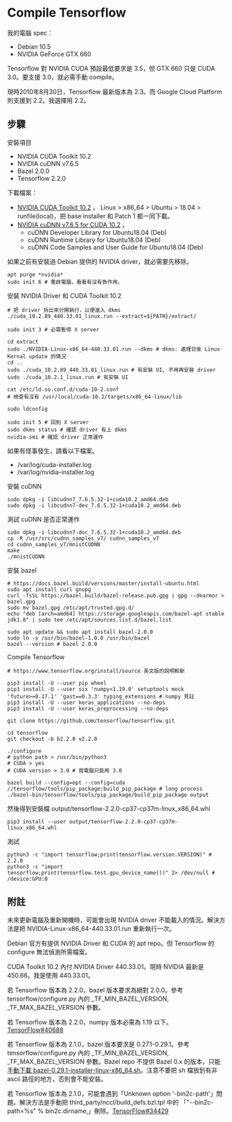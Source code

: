# Compile Tensorflow

我的電腦 spec：

- Debian 10.5
- NVIDIA GeForce GTX 660

Tensorflow 對 NVIDIA CUDA 預設最低要求是 3.5，但 GTX 660 只是 CUDA 3.0。要支援 3.0，就必需手動 compile。

現時2010年8月30日，Tensorflow 最新版本為 2.3。而 Google Cloud Platform 則支援到 2.2。我選擇用 2.2。

## 步驟

安裝項目
- NVIDIA CUDA Toolkit 10.2
- NVIDIA cuDNN v7.6.5
- Bazel 2.0.0
- Tensorflow 2.2.0

下載檔案：

- [NVIDIA CUDA Toolkit 10.2](https://developer.nvidia.com/cuda-toolkit-archive]) 。 Linux > x86_64 > Ubuntu > 18.04 > runfile(local)，把 base installer 和 Patch 1 都一同下載。
- [NVIDIA cuDNN v7.6.5 for CUDA 10.2](https://developer.nvidia.com/rdp/cudnn-archive) 。
  - cuDNN Developer Library for Ubuntu18.04 (Deb)
  - cuDNN Runtime Library for Ubuntu18.04 (Deb)
  - cuDNN Code Samples and User Guide for Ubuntu18.04 (Deb)

如果之前有安裝過 Debian 提供的 NVIDIA driver，就必需要先移除。

    apt purge *nvidia*
    sudo init 6 # 重啟電腦，看看有沒有負作用。

安裝 NVIDIA Driver 和 CUDA Toolkit 10.2

    # 把 driver 拆出來分開執行，以便進入 dkms
    ./cuda_10.2.89_440.33.01_linux.run --extract=${PATH}/extract/

    sudo init 3 # 必需暫停 X server
    
    cd extract
    sudo ./NVIDIA-Linux-x86_64-440.33.01.run --dkms # dkms: 處理日後 Linux Kernal update 的情況
    cd ..
    sudo ./cuda_10.2.89_440.33.01_linux.run # 有安裝 UI, 不用再安裝 driver
    sudo ./cuda_10.2.1_linux.run # 有安裝 UI
    
    cat /etc/ld.so.conf.d/cuda-10-2.conf
    # 檢查有沒有 /usr/local/cuda-10.2/targets/x86_64-linux/lib
    
    sudo ldconfig
    
    sudo init 5 # 回到 X server
    sudo dkms status # 確認 driver 有上 dkms
    nvidia-smi # 確認 driver 正常運作

如果有怪事發生，請看以下檔案。

- /var/log/cuda-installer.log
- /var/log/nvidia-installer.log

安裝 cuDNN

    sudo dpkg -i libcudnn7_7.6.5.32-1+cuda10.2_amd64.deb
    sudo dpkg -i libcudnn7-dev_7.6.5.32-1+cuda10.2_amd64.deb

測試 cuDNN 是否正常運作

    sudo dpkg -i libcudnn7-doc_7.6.5.32-1+cuda10.2_amd64.deb
    cp -R /usr/src/cudnn_samples_v7/ cudnn_samples_v7
    cd cudnn_samples_v7/mnistCUDNN
    make
    ./mnistCUDNN

安裝 bazel

    # https://docs.bazel.build/versions/master/install-ubuntu.html
    sudo apt install curl gnupg
    curl -fsSL https://bazel.build/bazel-release.pub.gpg | gpg --dearmor > bazel.gpg
    sudo mv bazel.gpg /etc/apt/trusted.gpg.d/
    echo "deb [arch=amd64] https://storage.googleapis.com/bazel-apt stable jdk1.8" | sudo tee /etc/apt/sources.list.d/bazel.list

    sudo apt update && sudo apt install bazel-2.0.0
    sudo ln -s /usr/bin/bazel-1.0.0 /usr/bin/bazel
    bazel --version # bazel 2.0.0

Compile Tensorflow

    # https://www.tensorflow.org/install/source 英文版的說明較新
    
    pip3 install -U --user pip wheel
    pip3 install -U --user six 'numpy<1.19.0' setuptools mock 'future>=0.17.1' 'gast==0.3.3' typing_extensions # numpy 見註
    pip3 install -U --user keras_applications --no-deps
    pip3 install -U --user keras_preprocessing --no-deps
    
    git clone https://github.com/tensorflow/tensorflow.git
    
    cd tensorflow
    git checkout -b b2.2.0 v2.2.0
    
    ./configure
    # python path > /usr/bin/python3
    # CUDA > yes
    # CUDA version > 3.0 # 我電腦只能用 3.0
    
    bazel build --config=opt --config=cuda //tensorflow/tools/pip_package:build_pip_package # long process
    ./bazel-bin/tensorflow/tools/pip_package/build_pip_package output

然後得到安裝檔 output/tensorflow-2.2.0-cp37-cp37m-linux_x86_64.whl

    pip3 install --user output/tensorflow-2.2.0-cp37-cp37m-linux_x86_64.whl

測試

    python3 -c "import tensorflow;print(tensorflow.version.VERSION)" # 2.2.0
    python3 -c "import tensorflow;print(tensorflow.test.gpu_device_name())" 2> /dev/null # /device:GPU:0

## 附註

未來更新電腦及重新開機時，可能會出現 NVIDIA driver 不能載入的情況。解決方法是把 NVIDIA-Linux-x86_64-440.33.01.run 重新執行一次。

Debian 官方有提供 NVIDIA Driver 和 CUDA 的 apt repo。但 Tensorflow 的 configure 無法偵測所需檔案。

CUDA Toolkit 10.2 內付 NVIDIA Driver 440.33.01。現時 NVIDIA 最新是 450.66。我是使用 440.33.01。

若 Tensorflow 版本為 2.2.0，bazel 版本要求為絕對 2.0.0。參考 tensorflow/configure.py 內的 _TF_MIN_BAZEL_VERSION, _TF_MAX_BAZEL_VERSION 參數。

若 Tensorflow 版本為 2.2.0，numpy 版本必需為 1.19 以下。[TensorFlow#40688](https://github.com/tensorflow/tensorflow/issues/40688)

若 Tensorflow 版本為 2.1.0，bazel 版本要求是 0.27.1-0.29.1。參考 tensorflow/configure.py 內的 _TF_MIN_BAZEL_VERSION, _TF_MAX_BAZEL_VERSION 參數。Bazel repo 不提供 Bazel 0.x 的版本，只能[手動下載 bazel-0.29.1-installer-linux-x86_64.sh](https://github.com/bazelbuild/bazel/releases/tag/0.29.1)。注意不要把 sh 檔放到有非 ascii 路徑的地方，否則會不能安裝。 　

若 Tensorflow 版本為 2.1.0，可能會遇到「Unknown option '-bin2c-path'」問題。解決方法是手動把 third_party/nccl/build_defs.bzl.tpl 中的 「"--bin2c-path=%s" % bin2c.dirname,」刪除。[TensorFlow#34429](https://github.com/tensorflow/tensorflow/issues/34429)
